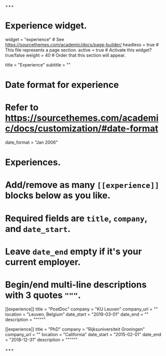 +++
# Experience widget.
widget = "experience"  # See https://sourcethemes.com/academic/docs/page-builder/
headless = true  # This file represents a page section.
active = true  # Activate this widget? true/false
weight = 40  # Order that this section will appear.

title = "Experience"
subtitle = ""

# Date format for experience
#   Refer to https://sourcethemes.com/academic/docs/customization/#date-format
date_format = "Jan 2006"

# Experiences.
#   Add/remove as many `[[experience]]` blocks below as you like.
#   Required fields are `title`, `company`, and `date_start`.
#   Leave `date_end` empty if it's your current employer.
#   Begin/end multi-line descriptions with 3 quotes `"""`.
[[experience]]
  title = "PostDoc"
  company = "KU Leuven"
  company_url = ""
  location = "Leuven, Belgium"
  date_start = "2019-03-01"
  date_end = ""
  description = """"""

[[experience]]
  title = "PhD"
  company = "Rijksuniversiteit Groningen"
  company_url = ""
  location = "California"
  date_start = "2015-02-01"
  date_end = "2018-12-31"
  description = """"""

+++
